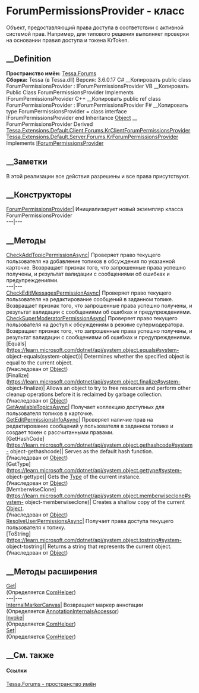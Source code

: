 # ForumPermissionsProvider - класс
Объект, предоставляющий права доступа в соответствии с активной системой прав.
Например, для типового решения выполняет проверки на основании правил доступа
и токена KrToken.
## __Definition
 **Пространство имён:** [Tessa.Forums](N_Tessa_Forums.htm)  
 **Сборка:** Tessa (в Tessa.dll) Версия: 3.6.0.17
C# __Копировать
     public class ForumPermissionsProvider : IForumPermissionsProvider
VB __Копировать
     Public Class ForumPermissionsProvider
    	Implements IForumPermissionsProvider
C++ __Копировать
     public ref class ForumPermissionsProvider : IForumPermissionsProvider
F# __Копировать
     type ForumPermissionsProvider = 
        class
            interface IForumPermissionsProvider
        end
Inheritance
    [Object](https://learn.microsoft.com/dotnet/api/system.object) __ ForumPermissionsProvider
Derived
[Tessa.Extensions.Default.Client.Forums.KrClientForumPermissionsProvider](T_Tessa_Extensions_Default_Client_Forums_KrClientForumPermissionsProvider.htm)
[Tessa.Extensions.Default.Server.Forums.KrForumPermissionsProvider](T_Tessa_Extensions_Default_Server_Forums_KrForumPermissionsProvider.htm)
Implements
    [IForumPermissionsProvider](T_Tessa_Forums_IForumPermissionsProvider.htm)
##  __Заметки
В этой реализации все действия разрешены и все права присутствуют.
## __Конструкторы
[ForumPermissionsProvider](M_Tessa_Forums_ForumPermissionsProvider__ctor.htm)|
Инициализирует новый экземпляр класса ForumPermissionsProvider  
---|---  
##  __Методы
[CheckAddTopicPermissionAsync](M_Tessa_Forums_ForumPermissionsProvider_CheckAddTopicPermissionAsync.htm)|
Проверяет право текущего пользователя на добавление топиков в обсуждения по
указанной карточке. Возвращает признак того, что запрошенные права успешно
получены, и результат валидации с сообщениями об ошибках и предупреждениями.  
---|---  
[CheckEditMessagesPermissionAsync](M_Tessa_Forums_ForumPermissionsProvider_CheckEditMessagesPermissionAsync.htm)|
Проверяет право текущего пользователя на редактирование сообщений в заданном
топике. Возвращает признак того, что запрошенные права успешно получены, и
результат валидации с сообщениями об ошибках и предупреждениями.  
[CheckSuperModeratorPermissionAsync](M_Tessa_Forums_ForumPermissionsProvider_CheckSuperModeratorPermissionAsync.htm)|
Проверяет право текущего пользователя на доступ к обсуждениям в режиме
супермодератора. Возвращает признак того, что запрошенные права успешно
получены, и результат валидации с сообщениями об ошибках и предупреждениями.  
[Equals](https://learn.microsoft.com/dotnet/api/system.object.equals#system-
object-equals\(system-object\))| Determines whether the specified object is
equal to the current object.  
(Унаследован от
[Object](https://learn.microsoft.com/dotnet/api/system.object))  
[Finalize](https://learn.microsoft.com/dotnet/api/system.object.finalize#system-
object-finalize)| Allows an object to try to free resources and perform other
cleanup operations before it is reclaimed by garbage collection.  
(Унаследован от
[Object](https://learn.microsoft.com/dotnet/api/system.object))  
[GetAvailableTopicsAsync](M_Tessa_Forums_ForumPermissionsProvider_GetAvailableTopicsAsync.htm)|
Получает коллекцию доступных для пользователя топиков в карточке.  
[GetEditPermissionsInfoAsync](M_Tessa_Forums_ForumPermissionsProvider_GetEditPermissionsInfoAsync.htm)|
Проверяет наличие прав на редактирование сообщений у пользователя в заданном
топике и создает токен с рассчитанными правами.  
[GetHashCode](https://learn.microsoft.com/dotnet/api/system.object.gethashcode#system-
object-gethashcode)| Serves as the default hash function.  
(Унаследован от
[Object](https://learn.microsoft.com/dotnet/api/system.object))  
[GetType](https://learn.microsoft.com/dotnet/api/system.object.gettype#system-
object-gettype)| Gets the
[Type](https://learn.microsoft.com/dotnet/api/system.type) of the current
instance.  
(Унаследован от
[Object](https://learn.microsoft.com/dotnet/api/system.object))  
[MemberwiseClone](https://learn.microsoft.com/dotnet/api/system.object.memberwiseclone#system-
object-memberwiseclone)| Creates a shallow copy of the current
[Object](https://learn.microsoft.com/dotnet/api/system.object).  
(Унаследован от
[Object](https://learn.microsoft.com/dotnet/api/system.object))  
[ResolveUserPermissionsAsync](M_Tessa_Forums_ForumPermissionsProvider_ResolveUserPermissionsAsync.htm)|
Получает права доступа текущего пользователя к топику.  
[ToString](https://learn.microsoft.com/dotnet/api/system.object.tostring#system-
object-tostring)| Returns a string that represents the current object.  
(Унаследован от
[Object](https://learn.microsoft.com/dotnet/api/system.object))  
##  __Методы расширения
[Get](M_Tessa_Extensions_Default_Client_EDS_ComHelper_Get.htm)|  
(Определяется
[ComHelper](T_Tessa_Extensions_Default_Client_EDS_ComHelper.htm))  
---|---  
[InternalMarkerCanvas](M_Tessa_UI_Views_Charting_Annotations_AnnotationInternalsAccessor_InternalMarkerCanvas.htm)|
Возвращает маркер аннотации  
(Определяется
[AnnotationInternalsAccessor](T_Tessa_UI_Views_Charting_Annotations_AnnotationInternalsAccessor.htm))  
[Invoke](M_Tessa_Extensions_Default_Client_EDS_ComHelper_Invoke.htm)|  
(Определяется
[ComHelper](T_Tessa_Extensions_Default_Client_EDS_ComHelper.htm))  
[Set](M_Tessa_Extensions_Default_Client_EDS_ComHelper_Set.htm)|  
(Определяется
[ComHelper](T_Tessa_Extensions_Default_Client_EDS_ComHelper.htm))  
##  __См. также
#### Ссылки
[Tessa.Forums - пространство имён](N_Tessa_Forums.htm)
